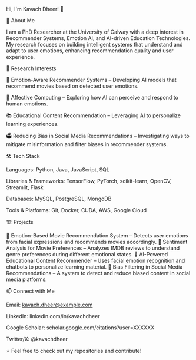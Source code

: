Hi, I'm Kavach Dheer! 👋

🚀 About Me

I am a PhD Researcher at the University of Galway with a deep interest in Recommender Systems, Emotion AI, and AI-driven Education Technologies. My research focuses on building intelligent systems that understand and adapt to user emotions, enhancing recommendation quality and user experience.

🔬 Research Interests

🎥 Emotion-Aware Recommender Systems – Developing AI models that recommend movies based on detected user emotions.

🧠 Affective Computing – Exploring how AI can perceive and respond to human emotions.

📚 Educational Content Recommendation – Leveraging AI to personalize learning experiences.

🗳️ Reducing Bias in Social Media Recommendations – Investigating ways to mitigate misinformation and filter biases in recommender systems.

🛠️ Tech Stack

Languages: Python, Java, JavaScript, SQL

Libraries & Frameworks: TensorFlow, PyTorch, scikit-learn, OpenCV, Streamlit, Flask

Databases: MySQL, PostgreSQL, MongoDB

Tools & Platforms: Git, Docker, CUDA, AWS, Google Cloud

🏗️ Projects

🔹 Emotion-Based Movie Recommendation System – Detects user emotions from facial expressions and recommends movies accordingly.
🔹 Sentiment Analysis for Movie Preferences – Analyzes IMDB reviews to understand genre preferences during different emotional states.
🔹 AI-Powered Educational Content Recommender – Uses facial emotion recognition and chatbots to personalize learning material.
🔹 Bias Filtering in Social Media Recommendations – A system to detect and reduce biased content in social media platforms.

📫 Connect with Me

Email: kavach.dheer@example.com

LinkedIn: linkedin.com/in/kavachdheer

Google Scholar: scholar.google.com/citations?user=XXXXXX

Twitter/X: @kavachdheer

⭐️ Feel free to check out my repositories and contribute!
